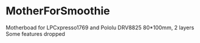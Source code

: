 # MotherForSmoothie
Motherboad for LPCxpresso1769 and Pololu DRV8825
80*100mm, 2 layers
Some features dropped
